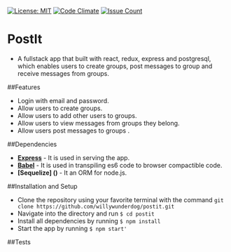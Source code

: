 
[![License: MIT](https://img.shields.io/badge/License-MIT-yellow.svg)](https://opensource.org/licenses/MIT)
[![Code Climate](https://codeclimate.com/github/willywunderdog/postit/badges/gpa.svg)](https://codeclimate.com/github/WillyWunderdog/PostIt)
[![Issue Count](https://codeclimate.com/github/willywunderdog/postit/badges/issue_count.svg)](https://codeclimate.com/github/WillyWunderdog/PostIt/issuesS)

# PostIt
 * A fullstack app that built with react, redux, express and postgresql, which enables users to create groups, post messages to group and receive messages from groups.

##Features
* Login with email and password.
* Allow users to create groups.
* Allow users to add other users to groups.
* Allow users to view messages from groups they belong.
* Allow users post messages to groups .

##Dependencies
* **[Express](https://expressjs.com/)** - It is used in serving the app.
* **[Babel](https://babeljs.io/)** - It is used in transpiling es6 code to browser compactible code.
* **[Sequelize] ()** - It an ORM for node.js.

##Installation and Setup
* Clone the repository using your favorite terminal with the command `git clone https://github.com/willywunderdog/postit.git`
* Navigate into the directory and run `$ cd postit`
* Install all dependencies by running `$ npm install`
* Start the app by running `$ npm start'`


##Tests